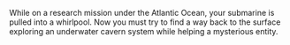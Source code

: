 While on a research mission under the Atlantic Ocean, your submarine is pulled into a whirlpool. Now you must try to find a way back to the surface exploring an underwater cavern system while helping a mysterious entity.